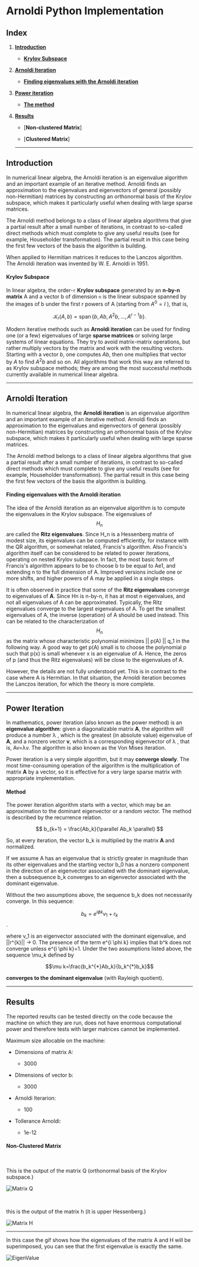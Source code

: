 # Arnoldi Python Implementation

## **Index**

1. [**Introduction**](#introduction)

   - [**Krylov Subspace**](#krylov-subspace)

2. [**Arnoldi Iteration**](#arnoldi-iteration)

   - [**Finding eigenvalues with the Arnoldi iteration**](#finding-eigenvalues-with-the-arnoldi-iteration)

3. [**Power iteration**](#power-iteration)

   - [**The method**](#method)

4. [**Results**](#results)

   - [**Non-clustered Matrix**]

   - [**Clustered Matrix**]

   <hr>

## **Introduction**

In numerical linear algebra, the Arnoldi iteration is an eigenvalue algorithm and an important example of an iterative method. Arnoldi finds an approximation to the eigenvalues and eigenvectors of general (possibly non-Hermitian) matrices by constructing an orthonormal basis of the Krylov subspace, which makes it particularly useful when dealing with large sparse matrices. <br>

The Arnoldi method belongs to a class of linear algebra algorithms that give a partial result after a small number of iterations, in contrast to so-called direct methods which must complete to give any useful results (see for example, Householder transformation). The partial result in this case being the first few vectors of the basis the algorithm is building. <br>

When applied to Hermitian matrices it reduces to the Lanczos algorithm. The Arnoldi iteration was invented by W. E. Arnoldi in 1951.

#### **Krylov Subspace**

In linear algebra, the order-`r` **Krylov subspace** generated by an **n-by-n matrix** A and a vector b of dimension `n` is the linear subspace spanned by the images of b under the first r powers of A (starting from $A^{0}=I$ ), that is,

$$
\mathcal{K}_{r}(A,b) = \operatorname{span} \lbrace b,Ab,A^{2} b, \ldots , A^{r-1}b \rbrace .
$$

Modern iterative methods such as **Arnoldi iteration** can be used for finding one (or a few) eigenvalues of large **sparse matrices** or solving large systems of linear equations. They try to avoid matrix-matrix operations, but rather multiply vectors by the matrix and work with the resulting vectors. Starting with a vector ${\displaystyle b}$, one computes ${\displaystyle Ab}$, then one multiplies that vector by ${\displaystyle A}$ to find ${\displaystyle A^{2}b}$ and so on. All algorithms that work this way are referred to as Krylov subspace methods; they are among the most successful methods currently available in numerical linear algebra.

<hr>

## **Arnoldi Iteration**

In numerical linear algebra, the **Arnoldi iteration** is an eigenvalue algorithm and an important example of an iterative method. Arnoldi finds an approximation to the eigenvalues and eigenvectors of general (possibly non-Hermitian) matrices by constructing an orthonormal basis of the Krylov subspace, which makes it particularly useful when dealing with large sparse matrices.

The Arnoldi method belongs to a class of linear algebra algorithms that give a partial result after a small number of iterations, in contrast to so-called direct methods which must complete to give any useful results (see for example, Householder transformation). The partial result in this case being the first few vectors of the basis the algorithm is building.

#### Finding eigenvalues with the Arnoldi iteration

The idea of the Arnoldi iteration as an eigenvalue algorithm is to compute the eigenvalues in the Krylov subspace. The eigenvalues of $$H_n$$ are called the **Ritz eigenvalues**. Since H_n is a Hessenberg matrix of modest size, its eigenvalues can be computed efficiently, for instance with the QR algorithm, or somewhat related, Francis's algorithm. Also Francis's algorithm itself can be considered to be related to power iterations, operating on nested Krylov subspace. In fact, the most basic form of Francis's algorithm appears to be to choose b to be equal to Ae1, and extending n to the full dimension of A. Improved versions include one or more shifts, and higher powers of A may be applied in a single steps. <br>

It is often observed in practice that some of the **Ritz eigenvalues** converge to eigenvalues of **A**. Since Hn is n-by-n, it has at most n eigenvalues, and not all eigenvalues of A can be approximated. Typically, the Ritz eigenvalues converge to the largest eigenvalues of A. To get the smallest eigenvalues of A, the inverse (operation) of A should be used instead. This can be related to the characterization of $$H_n$$ as the matrix whose characteristic polynomial minimizes || p(A) || q_1 in the following way. A good way to get p(A) small is to choose the polynomial p such that p(x) is small whenever x is an eigenvalue of A. Hence, the zeros of p (and thus the Ritz eigenvalues) will be close to the eigenvalues of A.

However, the details are not fully understood yet. This is in contrast to the case where A is Hermitian. In that situation, the Arnoldi iteration becomes the Lanczos iteration, for which the theory is more complete.

<hr>

## **Power Iteration**

In mathematics, power iteration (also known as the power method) is an **eigenvalue algorithm**: given a diagonalizable matrix **A**, the algorithm will produce a number λ , which is the greatest (in absolute value) eigenvalue of **A**, and a nonzero vector **v**, which is a corresponding eigenvector of λ , that is, Av=λv. The algorithm is also known as the Von Mises iteration. <br>

Power iteration is a very simple algorithm, but it may **converge slowly**. The most time-consuming operation of the algorithm is the multiplication of matrix **A** by a vector, so it is effective for a very large sparse matrix with appropriate implementation.

#### **Method**

The power iteration algorithm starts with a vector, which may be an approximation to the dominant eigenvector or a random vector. The method is described by the recurrence relation. <br>

$$
b_{k+1} =  \frac{Ab_k}{\parallel Ab_k  \parallel}
$$

So, at every iteration, the vector b_k is multiplied by the matrix **A** and normalized. <br>

If we assume A has an eigenvalue that is strictly greater in magnitude than its other eigenvalues and the starting vector b_0 has a nonzero component in the direction of an eigenvector associated with the dominant eigenvalue, then a subsequence b_k converges to an eigenvector associated with the dominant eigenvalue. <br>

Without the two assumptions above, the sequence b_k does not necessarily converge. In this sequence:

$$b_{k} =  e^{i \phi k}v_1 + r_k$$.

where v_1 is an eigenvector associated with the dominant eigenvalue, and ||r^{k}|| -> 0. The presence of the term e^{i \phi k} implies that b^k does not converge unless e^{i \phi k}=1. Under the two assumptions listed above, the sequence \mu_k defined by <br>

$$\mu k=\frac{b_k^{*}Ab_k}{b_k^{*}b_k}$$

**converges to the dominant eigenvalue** (with Rayleigh quotient).

<hr>

## **Results**

The reported results can be tested directly on the code because the machine on which they are run, does not have enormous computational power and therefore tests with larger matrices cannot be implemented. <br>

Maximum size allocable on the machine:

- Dimensions of matrix A:

  - 3000

- DImensions of vector b:

  - 3000

- Arnoldi Iterarion:

  - 100

- Tollerance Arnoldi:

  - 1e-12

#### **Non-Clustered Matrix**

<br>

This is the output of the matrix Q (orthonormal basis of the Krylov subspace.)

![Matrix Q](/arnoldi_method/img/q_matrix_noCluster.png)

<br>

this is the output of the matrix h (it is upper Hessenberg.)

![Matrix H](/arnoldi_method/img/matrix_h_noCluster.png)

<hr>

In this case the gif shows how the eigenvalues of the matrix A and H will be superimposed, you can see that the first eigenvalue is exactly the same.

![EigenValue](/arnoldi_method/eigen_approx.gif)
